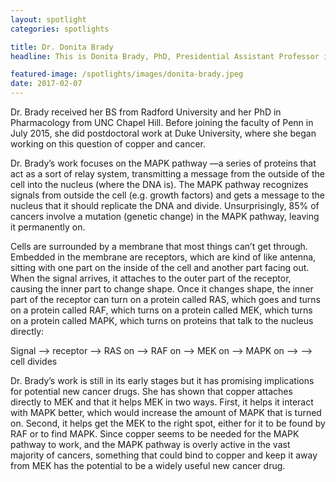 ```yaml
---
layout: spotlight
categories: spotlights

title: Dr. Donita Brady
headline: This is Donita Brady, PhD, Presidential Assistant Professor in the Department of Cancer Biology at the University of Pennsylvania. Her research looks at copper and how it interacts with and impacts important cellular processes and pathways.

featured-image: /spotlights/images/donita-brady.jpeg
date: 2017-02-07
---
```


Dr. Brady received her BS from Radford University and her PhD in Pharmacology from UNC Chapel Hill. Before joining the faculty of Penn in July 2015, she did postdoctoral work at Duke University, where she began working on this question of copper and cancer.

Dr. Brady’s work focuses on the MAPK pathway —a series of proteins that act as a sort of relay system, transmitting a message from the outside of the cell into the nucleus (where the DNA is). The MAPK pathway recognizes signals from outside the cell (e.g. growth factors) and gets a message to the nucleus that it should replicate the DNA and divide. Unsurprisingly, 85% of cancers involve a mutation (genetic change) in the MAPK pathway, leaving it permanently on.

Cells are surrounded by a membrane that most things can’t get through. Embedded in the membrane are receptors, which are kind of like antenna, sitting with one part on the inside of the cell and another part facing out. When the signal arrives, it attaches to the outer part of the receptor, causing the inner part to change shape. Once it changes shape, the inner part of the receptor can turn on a protein called RAS, which goes and turns on a protein called RAF, which turns on a protein called MEK, which turns on a protein called MAPK, which turns on proteins that talk to the nucleus directly:

Signal —> receptor —> RAS on —> RAF on —> MEK on —> MAPK on —> —> cell divides

Dr. Brady’s work is still in its early stages but it has promising implications for potential new cancer drugs. She has shown that copper attaches directly to MEK and that it helps MEK in two ways. First, it helps it interact with MAPK better, which would increase the amount of MAPK that is turned on. Second, it helps get the MEK to the right spot, either for it to be found by RAF or to find MAPK. Since copper seems to be needed for the MAPK pathway to work, and the MAPK pathway is overly active in the vast majority of cancers, something that could bind to copper and keep it away from MEK has the potential to be a widely useful new cancer drug.